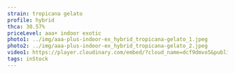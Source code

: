 ```yaml
---
strain: tropicana gelato
profile: hybrid
thca: 30.57%
priceLevel: aaa+ indoor exotic
photo1: ../img/aaa-plus-indoor-ex_hybrid_tropicana-gelato_1.jpeg
photo2: ../img/aaa-plus-indoor-ex_hybrid_tropicana-gelato_2.jpeg
video1: https://player.cloudinary.com/embed/?cloud_name=dcf9dmvo5&public_id=aaa-indoor-ex_hybrid_tropicana-gelato_eaelpi&profile=flower
tags: inStock
---
```

